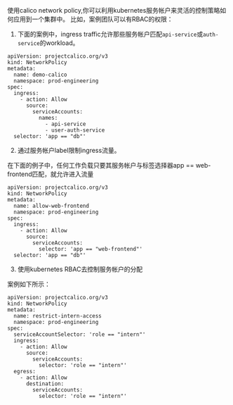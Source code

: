 使用calico network policy,你可以利用kubernetes服务帐户来灵活的控制策略如何应用到一个集群中。 比如，案例团队可以有RBAC的权限：

1. 下面的案例中，ingress traffic允许那些服务帐户匹配`api-service`或`auth-service`的workload。

```shell
apiVersion: projectcalico.org/v3
kind: NetworkPolicy
metadata:
  name: demo-calico
  namespace: prod-engineering
spec:
  ingress:
    - action: Allow
      source:
        serviceAccounts:
          names:
            - api-service
            - user-auth-service
  selector: 'app == "db"'
```

2. 通过服务帐户label限制ingress流量。

 在下面的例子中，任何工作负载只要其服务帐户与标签选择器app == web-frontend匹配，就允许进入流量 

```shell
apiVersion: projectcalico.org/v3
kind: NetworkPolicy
metadata:
  name: allow-web-frontend
  namespace: prod-engineering
spec:
  ingress:
    - action: Allow
      source:
        serviceAccounts:
          selector: 'app == "web-frontend"'
  selector: 'app == "db"'
```

3. 使用kubernetes RBAC去控制服务帐户的分配 

案例如下所示：

```shell
apiVersion: projectcalico.org/v3
kind: NetworkPolicy
metadata:
  name: restrict-intern-access
  namespace: prod-engineering
spec:
  serviceAccountSelector: 'role == "intern"'
  ingress:
    - action: Allow
      source:
        serviceAccounts:
          selector: 'role == "intern"'
  egress:
    - action: Allow
      destination:
        serviceAccounts:
          selector: 'role == "intern"'
```